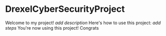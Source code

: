 # DrexelCyberSecurityProject
Welcome to my project! *add description*
Here's how to use this project:
*add steps*
You're now using this project!
Congrats
